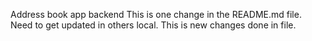 Address book app backend 
This is one change in the README.md file.
Need to get updated in others local.
This is new changes done in file.
